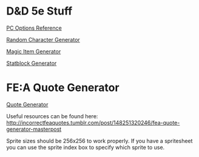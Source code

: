 # D&D 5e Stuff

[PC Options Reference](https://tetra-cube.github.io/dnd/dnd-reference.html)

[Random Character Generator](https://tetra-cube.github.io/dnd/dnd-char-gen.html)

[Magic Item Generator](https://tetra-cube.github.io/dnd/dnd-magic-items.html)

[Statblock Generator](https://tetra-cube.github.io/dnd/dnd-statblock.html)

# FE:A Quote Generator

[Quote Generator](https://tetra-cube.github.io/fea-quote-gen/fea-quote-gen.html)

Useful resources can be found here: http://incorrectfeaquotes.tumblr.com/post/148251320246/fea-quote-generator-masterpost

Sprite sizes should be 256x256 to work properly. If you have a spritesheet you can use the sprite index box to specify which sprite to use.